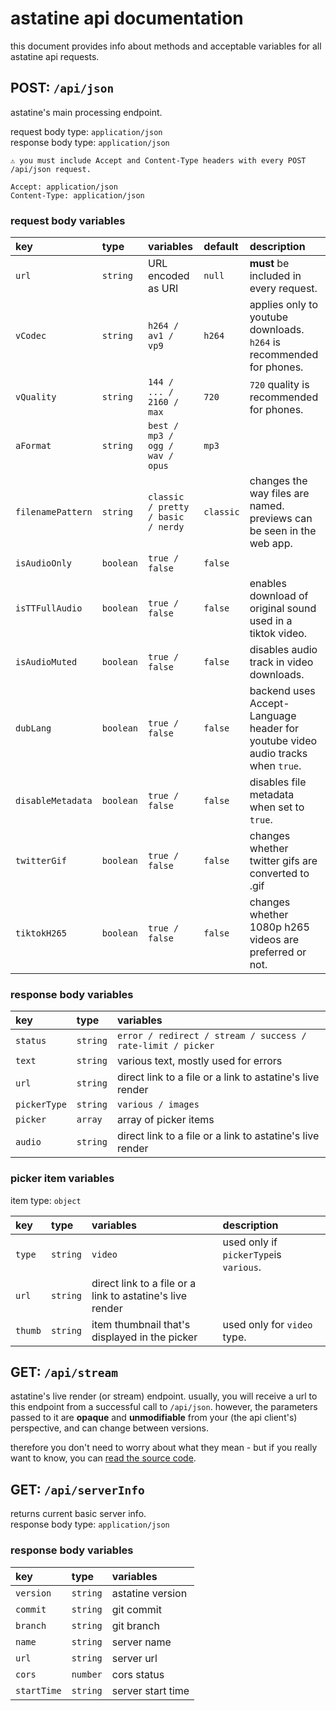 # astatine api documentation
this document provides info about methods and acceptable variables for all astatine api requests.  

## POST: `/api/json`
astatine's main processing endpoint.  

request body type: `application/json`  
response body type: `application/json`  

```
⚠️ you must include Accept and Content-Type headers with every POST /api/json request.

Accept: application/json
Content-Type: application/json
```

### request body variables
| key               | type      | variables                          | default   | description                                                                     |
|:------------------|:----------|:-----------------------------------|:----------|:--------------------------------------------------------------------------------|
| `url`             | `string`  | URL encoded as URI                 | `null`    | **must** be included in every request.                                          |
| `vCodec`          | `string`  | `h264 / av1 / vp9`                 | `h264`    | applies only to youtube downloads. `h264` is recommended for phones.            |
| `vQuality`        | `string`  | `144 / ... / 2160 / max`           | `720`     | `720` quality is recommended for phones.                                        |
| `aFormat`         | `string`  | `best / mp3 / ogg / wav / opus`    | `mp3`     |                                                                                 |
| `filenamePattern` | `string`  | `classic / pretty / basic / nerdy` | `classic` | changes the way files are named. previews can be seen in the web app.           |
| `isAudioOnly`     | `boolean` | `true / false`                     | `false`   |                                                                                 |
| `isTTFullAudio`   | `boolean` | `true / false`                     | `false`   | enables download of original sound used in a tiktok video.                      |
| `isAudioMuted`    | `boolean` | `true / false`                     | `false`   | disables audio track in video downloads.                                        |
| `dubLang`         | `boolean` | `true / false`                     | `false`   | backend uses Accept-Language header for youtube video audio tracks when `true`. |
| `disableMetadata` | `boolean` | `true / false`                     | `false`   | disables file metadata when set to `true`.                                      |
| `twitterGif`      | `boolean` | `true / false`                     | `false`   | changes whether twitter gifs are converted to .gif                              |
| `tiktokH265`      | `boolean` | `true / false`                     | `false`   | changes whether 1080p h265 videos are preferred or not.                         |

### response body variables
| key          | type     | variables                                                     |
|:-------------|:---------|:--------------------------------------------------------------|
| `status`     | `string` | `error / redirect / stream / success / rate-limit / picker`   |
| `text`       | `string` | various text, mostly used for errors                          |
| `url`        | `string` | direct link to a file or a link to astatine's live render     |
| `pickerType` | `string` | `various / images`                                            |
| `picker`     | `array`  | array of picker items                                         |
| `audio`      | `string` | direct link to a file or a link to astatine's live render     |

### picker item variables
item type: `object` 

| key     | type     | variables                                                 | description                            |
|:--------|:---------|:----------------------------------------------------------|:---------------------------------------|
| `type`  | `string` | `video`                                                   | used only if `pickerType`is `various`. |
| `url`   | `string` | direct link to a file or a link to astatine's live render |                                        |
| `thumb` | `string` | item thumbnail that's displayed in the picker             | used only for `video` type.            |

## GET: `/api/stream`
astatine's live render (or stream) endpoint. usually, you will receive a url to this endpoint
from a successful call to `/api/json`. however, the parameters passed to it are **opaque**
and **unmodifiable** from your (the api client's) perspective, and can change between versions.

therefore you don't need to worry about what they mean - but if you really want to know, you can
[read the source code](/src/modules/stream/manage.js).

## GET: `/api/serverInfo`
returns current basic server info.  
response body type: `application/json`

### response body variables
| key         | type     | variables         |
|:------------|:---------|:------------------|
| `version`   | `string` | astatine version  |
| `commit`    | `string` | git commit        |
| `branch`    | `string` | git branch        |
| `name`      | `string` | server name       |
| `url`       | `string` | server url        |
| `cors`      | `number` | cors status       |
| `startTime` | `string` | server start time |
